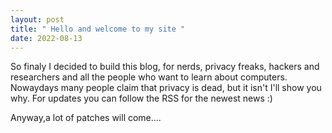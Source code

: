 ```yaml
---
layout: post
title: " Hello and welcome to my site "
date: 2022-08-13
---
```


So finaly I decided to build this blog, for nerds, privacy freaks, hackers and researchers and all the people who want to learn about computers.
Nowaydays many people claim that privacy is dead, but it isn't I'll show you why.
For updates you can follow the RSS for the newest news :) 
 
Anyway,a lot of patches will come....
